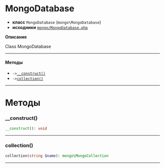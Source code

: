 # MongoDatabase

- **класс** `MongoDatabase` (`mongo\MongoDatabase`)
- **исходники** [`mongo/MongoDatabase.php`](./src/main/resources/JPHP-INF/sdk/mongo/MongoDatabase.php)

**Описание**

Class MongoDatabase

---

#### Методы

- `->`[`__construct()`](#method-__construct)
- `->`[`collection()`](#method-collection)

---
# Методы

<a name="method-__construct"></a>

### __construct()
```php
__construct(): void
```

---

<a name="method-collection"></a>

### collection()
```php
collection(string $name): mongo\MongoCollection
```

---
